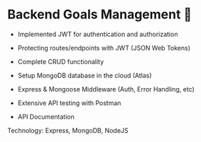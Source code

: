 # Backend Goals Management 🎯

* Implemented JWT for authentication and authorization

* Protecting routes/endpoints with JWT (JSON Web Tokens)

* Complete CRUD functionality

* Setup MongoDB database in the cloud (Atlas)

* Express & Mongoose Middleware (Auth, Error Handling, etc)

* Extensive API testing with Postman

* API Documentation 

Technology: Express, MongoDB, NodeJS
